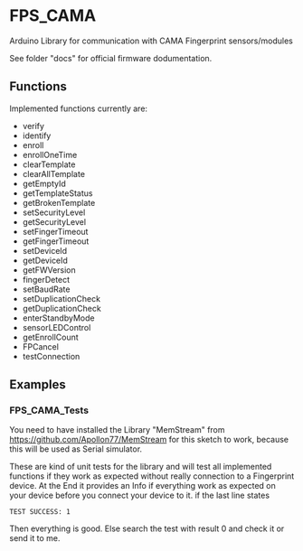 # FPS_CAMA
Arduino Library for communication with CAMA Fingerprint sensors/modules

See folder "docs" for official firmware dodumentation.

## Functions
Implemented functions currently are:

* verify
* identify
* enroll
* enrollOneTime
* clearTemplate
* clearAllTemplate
* getEmptyId
* getTemplateStatus
* getBrokenTemplate
* setSecurityLevel
* getSecurityLevel
* setFingerTimeout
* getFingerTimeout
* setDeviceId
* getDeviceId
* getFWVersion
* fingerDetect
* setBaudRate
* setDuplicationCheck
* getDuplicationCheck
* enterStandbyMode
*  sensorLEDControl
* getEnrollCount
* FPCancel
* testConnection

## Examples

### FPS_CAMA_Tests
You need to have installed the Library "MemStream" from https://github.com/Apollon77/MemStream for this sketch to work, because this will be used as Serial simulator.

These are kind of unit tests for the library and will test all implemented functions if they work as expected without really connection to a Fingerprint device.
At the End it provides an Info if everything work as expected on your device before you connect your device to it. if the last line states

```
TEST SUCCESS: 1
```

Then everything is good. Else search the test with result 0 and check it or send it to me.
